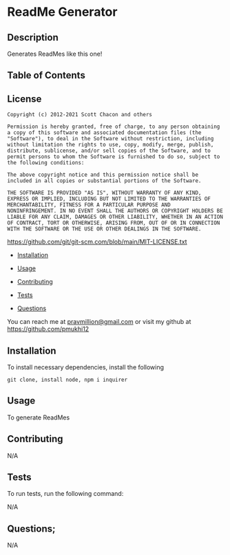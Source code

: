 # ReadMe Generator
  
  ## Description
  Generates ReadMes like this one! 

  ## Table of Contents 

  ## License 

  
    Copyright (c) 2012-2021 Scott Chacon and others
    
    Permission is hereby granted, free of charge, to any person obtaining
    a copy of this software and associated documentation files (the
    "Software"), to deal in the Software without restriction, including
    without limitation the rights to use, copy, modify, merge, publish,
    distribute, sublicense, and/or sell copies of the Software, and to
    permit persons to whom the Software is furnished to do so, subject to
    the following conditions:
    
    The above copyright notice and this permission notice shall be
    included in all copies or substantial portions of the Software.
    
    THE SOFTWARE IS PROVIDED "AS IS", WITHOUT WARRANTY OF ANY KIND,
    EXPRESS OR IMPLIED, INCLUDING BUT NOT LIMITED TO THE WARRANTIES OF
    MERCHANTABILITY, FITNESS FOR A PARTICULAR PURPOSE AND
    NONINFRINGEMENT. IN NO EVENT SHALL THE AUTHORS OR COPYRIGHT HOLDERS BE
    LIABLE FOR ANY CLAIM, DAMAGES OR OTHER LIABILITY, WHETHER IN AN ACTION
    OF CONTRACT, TORT OR OTHERWISE, ARISING FROM, OUT OF OR IN CONNECTION
    WITH THE SOFTWARE OR THE USE OR OTHER DEALINGS IN THE SOFTWARE.

  https://github.com/git/git-scm.com/blob/main/MIT-LICENSE.txt
  
  * [Installation](#installation)

  * [Usage](#usage)

  * [Contributing](#contributing)

  * [Tests](#tests)

  * [Questions](#questions)

  You can reach me at pravmillion@gmail.com or visit my github at https://github.com/pmukhi12

  ## Installation

  To install necessary dependencies, install the following
  ```
  git clone, install node, npm i inquirer
  ```

  ## Usage

  To generate ReadMes

  ## Contributing

  N/A

  ## Tests

  To run tests, run the following command:
 
  N/A
 
  ## Questions;
  
  N/A

  